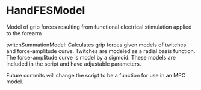 # HandFESModel
Model of grip forces resulting from functional electrical stimulation applied to the forearm

twitchSummationModel: Calculates grip forces given models of twitches and force-amplitude curve. Twitches are modeled as a radial basis function. The force-amplitude curve is model by a sigmoid. These models are included in the script and have adjustable parameters. 

Future commits will change the script to be a function for use in an MPC model.
